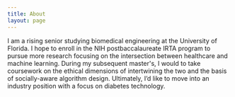 ```yaml
---
title: About
layout: page
---
```


I am a rising senior studying biomedical engineering at the University of Florida. I hope to enroll in the NIH postbaccalaureate IRTA program to pursue more research focusing on the intersection between healthcare and machine learning. During my subsequent master's, I would to take coursework on the ethical dimensions of intertwining the two and the basis of socially-aware algorithm design. Ultimately, I’d like to move into an industry position with a focus on diabetes technology.